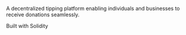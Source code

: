 A decentralized tipping platform enabling individuals and businesses to receive donations seamlessly.

Built with Solidity
